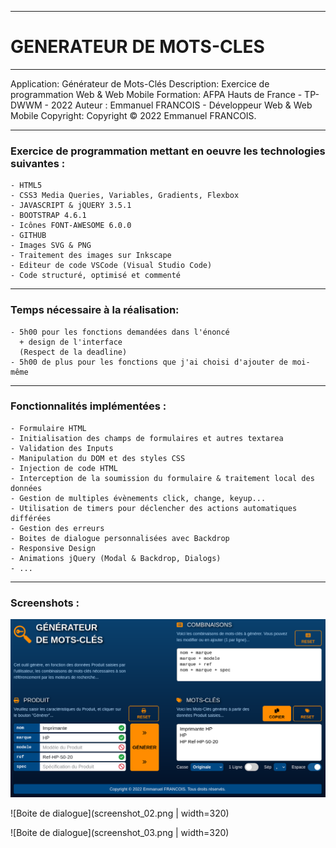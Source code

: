_______________________________________________________________________________

# GENERATEUR DE MOTS-CLES
_______________________________________________________________________________


Application:    Générateur de Mots-Clés
Description:    Exercice de programmation Web & Web Mobile
Formation:      AFPA Hauts de France - TP-DWWM - 2022
Auteur :        Emmanuel FRANCOIS - Développeur Web & Web Mobile
Copyright:      Copyright © 2022 Emmanuel FRANCOIS.

_______________________________________________________________________________


### Exercice de programmation mettant en oeuvre les technologies suivantes :

    - HTML5
    - CSS3 Media Queries, Variables, Gradients, Flexbox
    - JAVASCRIPT & jQUERY 3.5.1
    - BOOTSTRAP 4.6.1
    - Icônes FONT-AWESOME 6.0.0
    - GITHUB
    - Images SVG & PNG
    - Traitement des images sur Inkscape
    - Editeur de code VSCode (Visual Studio Code)
    - Code structuré, optimisé et commenté

_______________________________________________________________________________


### Temps nécessaire à la réalisation:

    - 5h00 pour les fonctions demandées dans l'énoncé 
      + design de l'interface
      (Respect de la deadline)
    - 5h00 de plus pour les fonctions que j'ai choisi d'ajouter de moi-même

_______________________________________________________________________________


### Fonctionnalités implémentées :

    - Formulaire HTML
    - Initialisation des champs de formulaires et autres textarea
    - Validation des Inputs
    - Manipulation du DOM et des styles CSS
    - Injection de code HTML
    - Interception de la soumission du formulaire & traitement local des données
    - Gestion de multiples évènements click, change, keyup...
    - Utilisation de timers pour déclencher des actions automatiques différées
    - Gestion des erreurs
    - Boites de dialogue personnalisées avec Backdrop
    - Responsive Design
    - Animations jQuery (Modal & Backdrop, Dialogs)
    - ...

_______________________________________________________________________________


### Screenshots :

![Ecran principal](screenshot_01.png)

![Boite de dialogue](screenshot_02.png | width=320)

![Boite de dialogue](screenshot_03.png | width=320)
